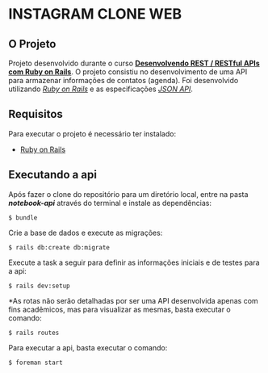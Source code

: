 # INSTAGRAM CLONE WEB

## O Projeto

Projeto desenvolvido durante o curso [**Desenvolvendo REST / RESTful APIs com Ruby on Rails**](https://www.udemy.com/rubyonrails-api/learn/v4/overview). 
O projeto consistiu no desenvolvimento de uma API para armazenar informações de contatos (agenda). Foi desenvolvido utilizando [*Ruby on Rails*](https://rubyonrails.org) e as especificações [*JSON API*](http://jsonapi.org).

## Requisitos

Para executar o projeto é necessário ter instalado:

* [Ruby on Rails](https://rubyonrails.org)


## Executando a api

Após fazer o clone do repositório para um diretório local, entre na pasta ***notebook-api*** através do terminal e instale as dependências:

```$ bundle```

Crie a base de dados e execute as migrações:

```$ rails db:create db:migrate```

Execute a task a seguir para definir as informações iniciais e de testes para a api:

```$ rails dev:setup```

*As rotas não serão detalhadas por ser uma API desenvolvida apenas com fins acadêmicos, mas para visualizar as mesmas, basta executar o comando:

```$ rails routes```

Para executar a api, basta executar o comando:

```$ foreman start```